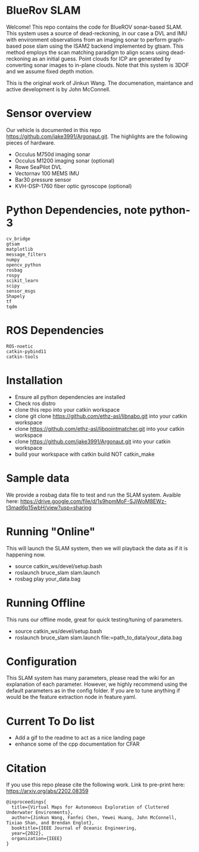 # BlueRov SLAM 

Welcome! This repo contains the code for BlueROV sonar-based SLAM. This system uses a source of dead-reckoning, in our case a DVL and IMU with environment observations from an imaging sonar to perform graph-based pose slam using the ISAM2 backend implemented by gtsam. This method employs the scan matching paradigm to align scans using dead-reckoning as an initial guess. Point clouds for ICP are generated by converting sonar images to in-plane clouds. Note that this system is 3DOF and we assume fixed depth motion. 

This is the original work of Jinkun Wang. The documenation, maintance and active development is by John McConnell. 

# Sensor overview

Our vehicle is documented in this repo https://github.com/jake3991/Argonaut.git. The highlights are the following pieces of hardware. 
- Occulus M750d imaging sonar
- Occulus M1200 imaging sonar (optional)
- Rowe SeaPilot DVL
- Vectornav 100 MEMS IMU
- Bar30 pressure sensor
- KVH-DSP-1760 fiber optic gyroscope (optional)

# Python Dependencies, note python-3

```
cv_bridge
gtsam
matplotlib
message_filters
numpy
opencv_python
rosbag
rospy
scikit_learn
scipy
sensor_msgs
Shapely
tf
tqdm
```

# ROS Dependencies
```
ROS-noetic
catkin-pybind11
catkin-tools
```

# Installation
- Ensure all python dependencies are installed
- Check ros distro
- clone this repo into your catkin workspace
- clone git clone https://github.com/ethz-asl/libnabo.git into your catkin workspace
- clone https://github.com/ethz-asl/libpointmatcher.git into your catkin workspace
- clone https://github.com/jake3991/Argonaut.git into your catkin workspace
- build your workspace with catkin build NOT catkin_make

# Sample data
We provide a rosbag data file to test and run the SLAM system. Avaible here: https://drive.google.com/file/d/1s9hpmMoF-SJjWoM8EWz-t3mad6p15wbH/view?usp=sharing

# Running "Online"
This will launch the SLAM system, then we will playback the data as if it is happening now. 
- source catkin_ws/devel/setup.bash
- roslaunch bruce_slam slam.launch
- rosbag play your_data.bag

# Running Offline
This runs our offline mode, great for quick testing/tuning of parameters. 
- source catkin_ws/devel/setup.bash
- roslaunch bruce_slam slam.launch file:=path_to_data/your_data.bag

# Configuration
This SLAM system has many parameters, please read the wiki for an explanation of each parameter. However, we highly recommend using the default parameters as in the config folder. If you are to tune anything if would be the feature extraction node in feature.yaml. 

# Current To Do list
- Add a gif to the readme to act as a nice landing page
- enhance some of the cpp documentation for CFAR

# Citation
If you use this repo please cite the following work. Link to pre-print here: https://arxiv.org/abs/2202.08359

```
@inproceedings{
  title={Virtual Maps for Autonomous Exploration of Cluttered Underwater Environments},
  author={Jinkun Wang, Fanfei Chen, Yewei Huang, John McConnell, Tixiao Shan, and Brendan Englot},
  booktitle={IEEE Journal of Oceanic Engineering,
  year={2022},
  organization={IEEE}
}
```






